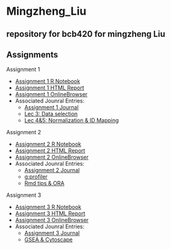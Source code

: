 # Mingzheng_Liu
repository for bcb420 for mingzheng Liu
----
## Assignments
 Assignment 1
- [Assignment 1 R Notebook](https://github.com/bcb420-2023/Mingzheng_Liu/blob/main/Assignment1.Rmd)
- [Assignment 1 HTML Report](https://github.com/bcb420-2023/Mingzheng_Liu/blob/main/Assignment1.html)
- [Assignment 1 OnlineBrowser](https://htmlpreview.github.io/?https://github.com/bcb420-2023/Mingzheng_Liu/blob/main/Assignment1.html)
- Associated Jounral Entries:
  - [Assignment 1 Journal](https://github.com/bcb420-2023/Mingzheng_Liu/wiki/Assignment-%231-Data-Selection)
  - [Lec 3: Data selection](https://htmlpreview.github.io/?https://github.com/bcb420-2023/Mingzheng_Liu/blob/main/LecNotes/Lec3Notes.html)
  - [Lec 4&5: Normalization & ID Mapping](https://htmlpreview.github.io/?https://github.com/bcb420-2023/Mingzheng_Liu/blob/main/LecNotes/Lec4&5Notes.html)

 Assignment 2
- [Assignment 2 R Notebook](https://github.com/bcb420-2023/Mingzheng_Liu/blob/main/A2_MingzhengLiu.Rmd)
- [Assignment 2 HTML Report](https://github.com/bcb420-2023/Mingzheng_Liu/blob/main/A2_MingzhengLiu.html)
- [Assignment 2 OnlineBrowser](https://htmlpreview.github.io/?https://github.com/bcb420-2023/Mingzheng_Liu/blob/main/A2_MingzhengLiu.html)
- Associated Jounral Entries:
  - [Assignment 2 Journal](https://github.com/bcb420-2023/Mingzheng_Liu/wiki/Assignment-%232-Differential-Gene-expression-and-Preliminary-ORA)
  - [g:profiler](https://github.com/bcb420-2023/Mingzheng_Liu/wiki/Journal-%236:-G:Profiler)
  - [Rmd tips & ORA](https://github.com/bcb420-2023/Mingzheng_Liu/wiki/Journal-%237:-Rmd-Tips)

 Assignment 3
- [Assignment 3 R Notebook](https://github.com/bcb420-2023/Mingzheng_Liu/blob/main/A3_MingzhengLiu.Rmd)
- [Assignment 3 HTML Report](https://github.com/bcb420-2023/Mingzheng_Liu/blob/main/A3_MingzhengLiu.html)
- [Assignment 3 OnlineBrowser](https://htmlpreview.github.io/?https://github.com/bcb420-2023/Mingzheng_Liu/blob/main/A3_MingzhengLiu.html)
- Associated Jounral Entries:
  - [Assignment 3 Journal](https://github.com/bcb420-2023/Mingzheng_Liu/wiki/Assignment-%233:-Data-set-Pathway-and-Network-Analysis)
  - [GSEA & Cytoscape](https://github.com/bcb420-2023/Mingzheng_Liu/wiki/Journal-%238:-GSEA-&-Cytoscape)
